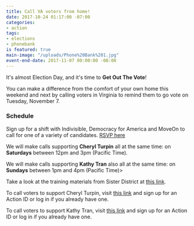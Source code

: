 ```yaml
---
title: Call VA voters from home!
date: 2017-10-24 01:17:00 -07:00
categories:
- action
tags:
- elections
- phonebank
is featured: true
main-image: "/uploads/Phone%20Bank%201.jpg"
event-end-date: 2017-11-07 00:00:00 -08:00
---
```


It's almost Election Day, and it's time to **Get Out The Vote**!

You can make a difference from the comfort of your own home this weekend and next by calling voters in Virginia to remind them to go vote on Tuesday, November 7.

### Schedule

Sign up for a shift with Indivisible, Democracy for America and MoveOn to call for one of a variety of candidates. [RSVP here](https://www2.democracyforamerica.com/events/dfadialer/2017?source=ptnr.indivisible)

We will make calls supporting **Cheryl Turpin** all at the same time: on **Saturdays** between 12pm and 3pm (Pacific Time).

We will make calls supporting **Kathy Tran** also all at the same time: on **Sundays** between 1pm and 4pm (Pacific Time)>

Take a look at the training materials from Sister District at [this link](https://drive.google.com/drive/folders/0B_Kv5PXjzP2bczU0VEhQbDNfdEk?mc_cid=4ffcc79e27&mc_eid=f54d0956aa).

To call voters to support Cheryl Turpin, visit [this link](https://www.openvpb.com/ngpvanui/login?destination=vpb_bycode/3E0A22N-6557%3Fmc_cid%3D4ffcc79e27%26mc_eid%3Df54d0956aa#register) and sign up for an Action ID or log in if you already have one.

To call voters to support Kathy Tran, visit [this link](https://www.openvpb.com/ngpvanui/login?destination=vpb_bycode/F93A22Q-8698#register) and sign up for an Action ID or log in if you already have one.